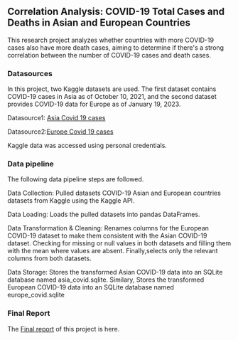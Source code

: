 ## Correlation Analysis: COVID-19 Total Cases and Deaths in Asian and European Countries
This research project analyzes whether countries with more COVID-19 cases also have more death cases, aiming to determine if there's a strong correlation between the number of COVID-19 cases and death cases.

### Datasources
In this project, two Kaggle datasets are used. The first dataset contains COVID-19 cases in Asia as of October 10, 2021, and the second dataset provides COVID-19 data for Europe as of January 19, 2023.

 Datasource1: [Asia Covid 19 cases](https://www.kaggle.com/datasets/vivek468/asia-covid-19-cases-updated-10-oct-21/data)

Datasource2:[Europe Covid 19 cases](https://www.kaggle.com/datasets/anandhuh/latest-covid19-data-of-european-countries)

Kaggle data was accessed using personal credentials.

### Data pipeline 
The following data pipeline steps are followed.

Data Collection: 
Pulled datasets COVID-19 Asian and European countries datasets from Kaggle using the Kaggle API.

Data Loading: 
Loads the pulled datasets into pandas DataFrames.

Data Transformation & Cleaning:
Renames columns for the European COVID-19 dataset to make them consistent with the Asian COVID-19 dataset. Checking for missing or null values in both datasets and filling them with the mean where values are absent. Finally,selects only the relevant columns from both datasets.

Data Storage:
Stores the transformed Asian COVID-19 data into an SQLite database named asia_covid.sqlite. Similary,
Stores the transformed European COVID-19 data into an SQLite database named europe_covid.sqlite

### Final Report
The [Final report](https://github.com/rachanakafle/rachana-made-template/blob/main/project/report.ipynb) of this project is here.

